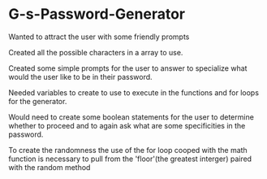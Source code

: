 # G-s-Password-Generator
Wanted to attract the user with some friendly prompts

Created all the possible characters in a array to use.

Created some simple prompts for the user to answer to specialize what would the user like to be in their password.

Needed variables to  create to use to execute in the functions and for loops for the generator.

Would need to create some boolean statements for the user to determine whether to proceed and to again ask what are some specificities in the password.

To create the randomness the use of the for loop cooped with the math function is necessary to pull from the 'floor'(the greatest interger) paired with the random method
